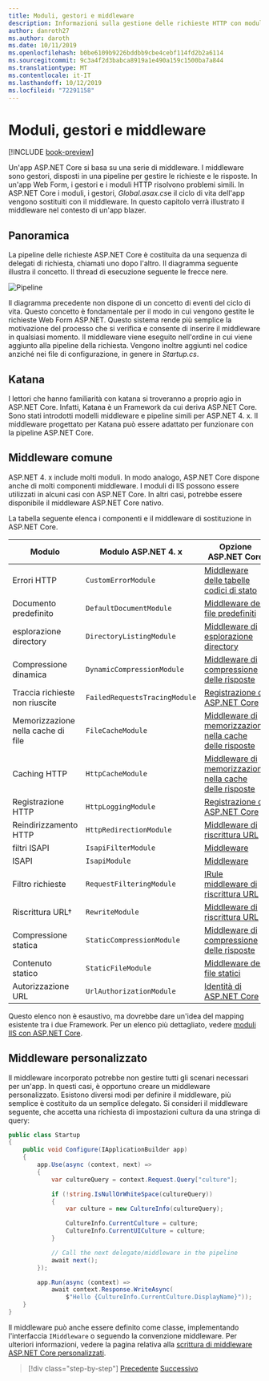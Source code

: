 ```yaml
---
title: Moduli, gestori e middleware
description: Informazioni sulla gestione delle richieste HTTP con moduli, gestori e middleware.
author: danroth27
ms.author: daroth
ms.date: 10/11/2019
ms.openlocfilehash: b0be6109b9226bddbb9cbe4cebf114fd2b2a6114
ms.sourcegitcommit: 9c3a4f2d3babca8919a1e490a159c1500ba7a844
ms.translationtype: MT
ms.contentlocale: it-IT
ms.lasthandoff: 10/12/2019
ms.locfileid: "72291158"
---
```

# <a name="modules-handlers-and-middleware"></a>Moduli, gestori e middleware

[!INCLUDE [book-preview](../../../includes/book-preview.md)]

Un'app ASP.NET Core si basa su una serie di middleware. I middleware sono gestori, disposti in una pipeline per gestire le richieste e le risposte. In un'app Web Form, i gestori e i moduli HTTP risolvono problemi simili. In ASP.NET Core i moduli, i gestori, *Global.asax.cs*e il ciclo di vita dell'app vengono sostituiti con il middleware. In questo capitolo verrà illustrato il middleware nel contesto di un'app blazer.

## <a name="overview"></a>Panoramica

La pipeline delle richieste ASP.NET Core è costituita da una sequenza di delegati di richiesta, chiamati uno dopo l'altro. Il diagramma seguente illustra il concetto. Il thread di esecuzione seguente le frecce nere.

![Pipeline](media/middleware/request-delegate-pipeline.png)

Il diagramma precedente non dispone di un concetto di eventi del ciclo di vita. Questo concetto è fondamentale per il modo in cui vengono gestite le richieste Web Form ASP.NET. Questo sistema rende più semplice la motivazione del processo che si verifica e consente di inserire il middleware in qualsiasi momento. Il middleware viene eseguito nell'ordine in cui viene aggiunto alla pipeline della richiesta. Vengono inoltre aggiunti nel codice anziché nei file di configurazione, in genere in *Startup.cs*.

## <a name="katana"></a>Katana

I lettori che hanno familiarità con katana si troveranno a proprio agio in ASP.NET Core. Infatti, Katana è un Framework da cui deriva ASP.NET Core. Sono stati introdotti modelli middleware e pipeline simili per ASP.NET 4. x. Il middleware progettato per Katana può essere adattato per funzionare con la pipeline ASP.NET Core.

## <a name="common-middleware"></a>Middleware comune

ASP.NET 4. x include molti moduli. In modo analogo, ASP.NET Core dispone anche di molti componenti middleware. I moduli di IIS possono essere utilizzati in alcuni casi con ASP.NET Core. In altri casi, potrebbe essere disponibile il middleware ASP.NET Core nativo.

La tabella seguente elenca i componenti e il middleware di sostituzione in ASP.NET Core.

|Modulo                 |Modulo ASP.NET 4. x           |Opzione ASP.NET Core|
|-----------------------|-----------------------------|-------------------|
|Errori HTTP            |`CustomErrorModule`          |[Middleware delle tabelle codici di stato](/aspnet/core/fundamentals/error-handling#usestatuscodepages)|
|Documento predefinito       |`DefaultDocumentModule`      |[Middleware dei file predefiniti](/aspnet/core/fundamentals/static-files#serve-a-default-document)|
|esplorazione directory     |`DirectoryListingModule`     |[Middleware di esplorazione directory](/aspnet/core/fundamentals/static-files#enable-directory-browsing)|
|Compressione dinamica    |`DynamicCompressionModule`   |[Middleware di compressione delle risposte](/aspnet/core/performance/response-compression)|
|Traccia richieste non riuscite|`FailedRequestsTracingModule`|[Registrazione di ASP.NET Core](/aspnet/core/fundamentals/logging/index#tracesource-provider)|
|Memorizzazione nella cache di file           |`FileCacheModule`            |[Middleware di memorizzazione nella cache delle risposte](/aspnet/core/performance/caching/middleware)|
|Caching HTTP           |`HttpCacheModule`            |[Middleware di memorizzazione nella cache delle risposte](/aspnet/core/performance/caching/middleware)|
|Registrazione HTTP           |`HttpLoggingModule`          |[Registrazione di ASP.NET Core](/aspnet/core/fundamentals/logging/index)|
|Reindirizzamento HTTP       |`HttpRedirectionModule`      |[Middleware di riscrittura URL](/aspnet/core/fundamentals/url-rewriting)|
|filtri ISAPI          |`IsapiFilterModule`          |[Middleware](/aspnet/core/fundamentals/middleware/index)|
|ISAPI                  |`IsapiModule`                |[Middleware](/aspnet/core/fundamentals/middleware/index)|
|Filtro richieste      |`RequestFilteringModule`     |[IRule middleware di riscrittura URL](/aspnet/core/fundamentals/url-rewriting#irule-based-rule)|
|Riscrittura URL&#8224;   |`RewriteModule`              |[Middleware di riscrittura URL](/aspnet/core/fundamentals/url-rewriting)|
|Compressione statica     |`StaticCompressionModule`    |[Middleware di compressione delle risposte](/aspnet/core/performance/response-compression)|
|Contenuto statico         |`StaticFileModule`           |[Middleware dei file statici](/aspnet/core/fundamentals/static-files)|
|Autorizzazione URL      |`UrlAuthorizationModule`     |[Identità di ASP.NET Core](/aspnet/core/security/authentication/identity)|

Questo elenco non è esaustivo, ma dovrebbe dare un'idea del mapping esistente tra i due Framework. Per un elenco più dettagliato, vedere [moduli IIS con ASP.NET Core](/aspnet/core/host-and-deploy/iis/modules).

## <a name="custom-middleware"></a>Middleware personalizzato

Il middleware incorporato potrebbe non gestire tutti gli scenari necessari per un'app. In questi casi, è opportuno creare un middleware personalizzato. Esistono diversi modi per definire il middleware, più semplice è costituito da un semplice delegato. Si consideri il middleware seguente, che accetta una richiesta di impostazioni cultura da una stringa di query:

```csharp
public class Startup
{
    public void Configure(IApplicationBuilder app)
    {
        app.Use(async (context, next) =>
        {
            var cultureQuery = context.Request.Query["culture"];

            if (!string.IsNullOrWhiteSpace(cultureQuery))
            {
                var culture = new CultureInfo(cultureQuery);

                CultureInfo.CurrentCulture = culture;
                CultureInfo.CurrentUICulture = culture;
            }

            // Call the next delegate/middleware in the pipeline
            await next();
        });

        app.Run(async (context) =>
            await context.Response.WriteAsync(
                $"Hello {CultureInfo.CurrentCulture.DisplayName}"));
    }
}
```

Il middleware può anche essere definito come classe, implementando l'interfaccia `IMiddleware` o seguendo la convenzione middleware. Per ulteriori informazioni, vedere la pagina relativa alla [scrittura di middleware ASP.NET Core personalizzati](/aspnet/core/fundamentals/middleware/write).

>[!div class="step-by-step"]
>[Precedente](data.md)
>[Successivo](config.md)
